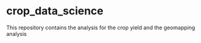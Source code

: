 # crop_data_science
This repository contains the analysis for the crop yield and the geomapping analysis
